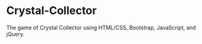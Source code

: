 # Crystal-Collector
The game of Crystal Collector using HTML/CSS, Bootstrap, JavaScript, and jQuery.
